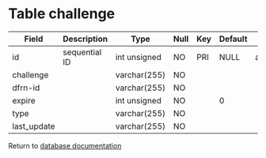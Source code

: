 Table challenge
===========


| Field | Description | Type | Null | Key | Default | Extra |
| ----- | ----------- | ---- | ---- | --- | ------- | ----- |
| id | sequential ID | int unsigned | NO | PRI | NULL | auto_increment |    
| challenge |  | varchar(255) | NO |  |  |  |    
| dfrn-id |  | varchar(255) | NO |  |  |  |    
| expire |  | int unsigned | NO |  | 0 |  |    
| type |  | varchar(255) | NO |  |  |  |    
| last_update |  | varchar(255) | NO |  |  |  |    

Return to [database documentation](help/database)
